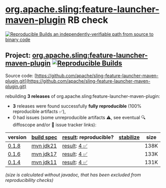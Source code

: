 [org.apache.sling:feature-launcher-maven-plugin](https://central.sonatype.com/artifact/org.apache.sling/feature-launcher-maven-plugin/versions) RB check
=======

[![Reproducible Builds](https://reproducible-builds.org/images/logos/rb.svg) an independently-verifiable path from source to binary code](https://reproducible-builds.org/)

## Project: [org.apache.sling:feature-launcher-maven-plugin](https://central.sonatype.com/artifact/org.apache.sling/feature-launcher-maven-plugin/versions) [![Reproducible Builds](https://img.shields.io/endpoint?url=https://raw.githubusercontent.com/jvm-repo-rebuild/reproducible-central/master/content/org/apache/sling/feature-launcher-maven-plugin/badge.json)](https://github.com/jvm-repo-rebuild/reproducible-central/blob/master/content/org/apache/sling/feature-launcher-maven-plugin/README.md)

Source code: [https://github.com/apache/sling-feature-launcher-maven-plugin.git](https://github.com/apache/sling-feature-launcher-maven-plugin.git)

rebuilding **3 releases** of org.apache.sling:feature-launcher-maven-plugin:
- **3** releases were found successfully **fully reproducible** (100% reproducible artifacts :white_check_mark:),
- 0 had issues (some unreproducible artifacts :warning:, see eventual :mag: diffoscope and/or :memo: issue tracker links):

| version | [build spec](/BUILDSPEC.md) | [result](https://reproducible-builds.org/docs/jvm/): reproducible? | [stabilize](https://github.com/google/oss-rebuild/blob/main/cmd/stabilize/README.md) | size |
| -- | --------- | ------ | ------ | -- |
| [0.1.8](https://central.sonatype.com/artifact/org.apache.sling/feature-launcher-maven-plugin/0.1.8/pom) | [mvn jdk21](feature-launcher-maven-plugin-0.1.8.buildspec) | [result](feature-launcher-maven-plugin-0.1.8.buildinfo): [4 :white_check_mark: ](feature-launcher-maven-plugin-0.1.8.buildcompare) | | 138K |
| [0.1.6](https://central.sonatype.com/artifact/org.apache.sling/feature-launcher-maven-plugin/0.1.6/pom) | [mvn jdk17](feature-launcher-maven-plugin-0.1.6.buildspec) | [result](feature-launcher-maven-plugin-0.1.6.buildinfo): [4 :white_check_mark: ](feature-launcher-maven-plugin-0.1.6.buildcompare) | | 133K |
| [0.1.4](https://central.sonatype.com/artifact/org.apache.sling/feature-launcher-maven-plugin/0.1.4/pom) | [mvn jdk11](feature-launcher-maven-plugin-0.1.4.buildspec) | [result](feature-launcher-maven-plugin-0.1.4.buildinfo): [4 :white_check_mark: ](feature-launcher-maven-plugin-0.1.4.buildcompare) | | 131K |

<i>(size is calculated without javadoc, that has been excluded from reproducibility checks)</i>
